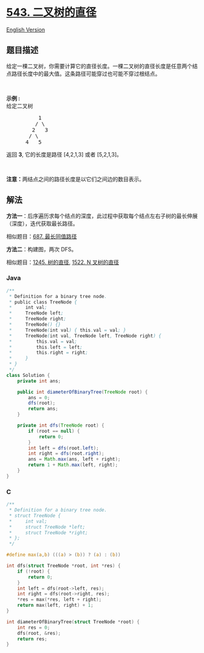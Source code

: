 # [543. 二叉树的直径](https://leetcode.cn/problems/diameter-of-binary-tree)

[English Version](/solution/0500-0599/0543.Diameter%20of%20Binary%20Tree/README_EN.md)

## 题目描述

<p>给定一棵二叉树，你需要计算它的直径长度。一棵二叉树的直径长度是任意两个结点路径长度中的最大值。这条路径可能穿过也可能不穿过根结点。</p>

<p>&nbsp;</p>

<p><strong>示例 :</strong><br>
给定二叉树</p>

<pre>          1
         / \
        2   3
       / \     
      4   5    
</pre>

<p>返回&nbsp;<strong>3</strong>, 它的长度是路径 [4,2,1,3] 或者&nbsp;[5,2,1,3]。</p>

<p>&nbsp;</p>

<p><strong>注意：</strong>两结点之间的路径长度是以它们之间边的数目表示。</p>

## 解法

**方法一**：后序遍历求每个结点的深度，此过程中获取每个结点左右子树的最长伸展（深度），迭代获取最长路径。

相似题目：[687. 最长同值路径](/solution/0600-0699/0687.Longest%20Univalue%20Path/README.md)

**方法二**：构建图，两次 DFS。

相似题目：[1245. 树的直径](/solution/1200-1299/1245.Tree%20Diameter/README.md), [1522. N 叉树的直径](/solution/1500-1599/1522.Diameter%20of%20N-Ary%20Tree/README.md)

### **Java**

```java
/**
 * Definition for a binary tree node.
 * public class TreeNode {
 *     int val;
 *     TreeNode left;
 *     TreeNode right;
 *     TreeNode() {}
 *     TreeNode(int val) { this.val = val; }
 *     TreeNode(int val, TreeNode left, TreeNode right) {
 *         this.val = val;
 *         this.left = left;
 *         this.right = right;
 *     }
 * }
 */
class Solution {
    private int ans;

    public int diameterOfBinaryTree(TreeNode root) {
        ans = 0;
        dfs(root);
        return ans;
    }

    private int dfs(TreeNode root) {
        if (root == null) {
            return 0;
        }
        int left = dfs(root.left);
        int right = dfs(root.right);
        ans = Math.max(ans, left + right);
        return 1 + Math.max(left, right);
    }
}
```

### **C**

```c
/**
 * Definition for a binary tree node.
 * struct TreeNode {
 *     int val;
 *     struct TreeNode *left;
 *     struct TreeNode *right;
 * };
 */

#define max(a,b) (((a) > (b)) ? (a) : (b))

int dfs(struct TreeNode *root, int *res) {
    if (!root) {
        return 0;
    }
    int left = dfs(root->left, res);
    int right = dfs(root->right, res);
    *res = max(*res, left + right);
    return max(left, right) + 1;
}

int diameterOfBinaryTree(struct TreeNode *root) {
    int res = 0;
    dfs(root, &res);
    return res;
}
```
